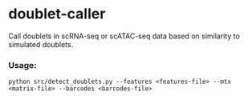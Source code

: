 # doublet-caller

Call doublets in scRNA-seq or scATAC-seq data based on similarity to simulated doublets.

### Usage: 
`python src/detect_doublets.py --features <features-file> --mtx <matrix-file> --barcodes <barcodes-file>`
